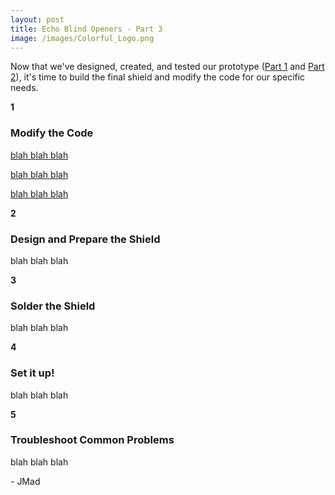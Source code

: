 ```yaml
---
layout: post
title: Echo Blind Openers - Part 3
image: /images/Colorful_Logo.png
---
```

Now that we've designed, created, and tested our prototype (<a href="http://pretty-dece.com/Echo-Blind-Openers/" target="\_blank">Part 1</a> and <a href="http://pretty-dece.com/Echo-Blind-Openers-2/" target="\_blank">Part 2</a>), it's time to build the final shield and modify the code for our specific needs.

<!--more-->

<div class="circular numbers">
	<b>1</b>
</div>

### Modify the Code ###
<p class="codeParagraphBrother"><a href="#">blah blah blah</a></p>

<p class="codeParagraph"><a href="#">blah blah blah</a></p>

<script src="https://gist.github.com/madjenjen/ebacb9cd350ddc5b0c39.js?file=echoblinds-2.ino"></script>

<p class="codeParagraphBrother"><a href="#">blah blah blah</a></p>

<div class="circular numbers">
	<b>2</b>
</div>

### Design and Prepare the Shield ###
blah blah blah

<div class="circular numbers">
	<b>3</b>
</div>

### Solder the Shield ###
blah blah blah

<div class="circular numbers">
	<b>4</b>
</div>

### Set it up! ###
blah blah blah

<div class="circular numbers">
	<b>5</b>
</div>

### Troubleshoot Common Problems ###
blah blah blah

\- JMad
